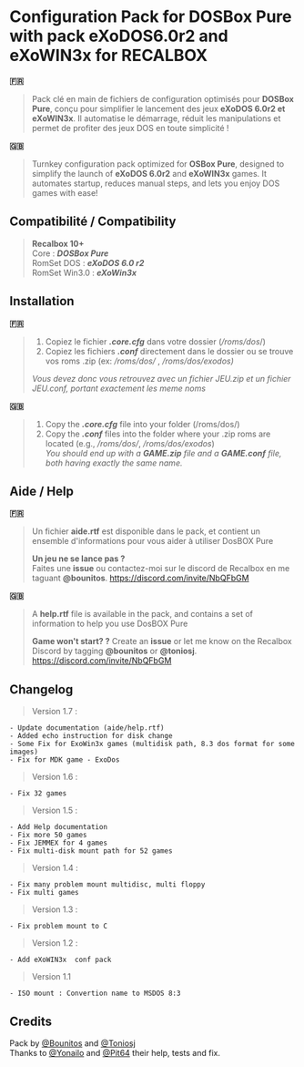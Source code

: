 
# Configuration Pack for DOSBox Pure with pack eXoDOS6.0r2 and eXoWIN3x  for RECALBOX 

**:fr:**  
> Pack clé en main de fichiers de configuration optimisés pour **DOSBox Pure**, conçu pour simplifier le lancement des jeux **eXoDOS 6.0r2 et eXoWIN3x**. Il automatise le démarrage, réduit les manipulations et permet de profiter des jeux DOS en toute simplicité !

**:gb:**   
> Turnkey configuration pack optimized for **OSBox Pure**, designed to simplify the launch of **eXoDOS 6.0r2** and **eXoWIN3x** games. It automates startup, reduces manual steps, and lets you enjoy DOS games with ease!

## Compatibilité / Compatibility

> **Recalbox 10+**   
>  Core : ***DOSBox Pure***   
>  RomSet DOS : ***eXoDOS 6.0 r2***   
>  RomSet Win3.0 : ***eXoWin3x***


## Installation
 **:fr:** 
>  1. Copiez le fichier ***.core.cfg*** dans votre dossier (*/roms/dos*/)
>  2. Copiez les fichiers ***.conf***  directement dans le dossier ou se trouve vos roms .zip (ex: */roms/dos/* , */roms/dos/exodos)*  
> 
>  *Vous devez donc vous retrouvez avec un fichier JEU.zip et un fichier JEU.conf, portant exactement les meme noms*

**:gb:** 
>  1. Copy the ***.core.cfg*** file into your folder (/roms/dos/)  
>  2. Copy the ***.conf*** files into the folder where your .zip roms are located (e.g., */roms/dos/*, */roms/dos/exodos*)  
>   *You should end up with a **GAME.zip** file and a **GAME.conf** file, both having exactly the same name.*
  

## Aide / Help  
**:fr:** 
>  Un fichier **aide.rtf** est disponible dans le pack, et contient un ensemble d'informations pour vous aider à utiliser DosBOX Pure  
>
> **Un jeu ne se lance pas ?**   
> Faites une **issue** ou contactez-moi sur le discord de Recalbox en me taguant **@bounitos**.  https://discord.com/invite/NbQFbGM


**:gb:** 
>  A **help.rtf** file is available in the pack, and contains a set of information to help you use DosBOX Pure
>
> **Game won't start? ?**
>  Create an **issue** or let me know on the Recalbox Discord by tagging **@bounitos** or **@toniosj**.  https://discord.com/invite/NbQFbGM


  
    
  
## Changelog


> Version 1.7 :

    - Update documentation (aide/help.rtf)
    - Added echo instruction for disk change
    - Some Fix for ExoWin3x games (multidisk path, 8.3 dos format for some images)
    - Fix for MDK game - ExoDos
    
> Version 1.6 :

    - Fix 32 games
    
> Version 1.5 :

    - Add Help documentation
    - Fix more 50 games
    - Fix JEMMEX for 4 games
    - Fix multi-disk mount path for 52 games
    
> Version 1.4 :

    - Fix many problem mount multidisc, multi floppy
    - Fix multi games
    
> Version 1.3 :

    - Fix problem mount to C

> Version 1.2 :

    - Add eXoWIN3x  conf pack

> Version 1.1

    - ISO mount : Convertion name to MSDOS 8:3

## Credits
Pack by [@Bounitos](https://github.com/BenoitBounar) and  [@Toniosj](https://github.com/toniosj)   
Thanks to [@Yonailo](https://github.com/yonailo) and [@Pit64](https://github.com/Pitchoune) their help, tests and fix.
